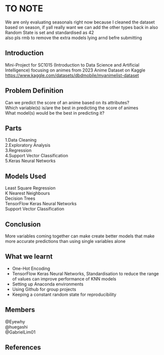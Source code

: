 # TO NOTE
We are only evaluating seasonals right now because I cleaned the dataset based on season, if yall really want we can add the other types back in also \
Random State is set and standardised as 42 \
also pls rmb to remove the extra models lying arnd befre submitting

## Introduction
Mini-Project for SC1015 (Introduction to Data Science and Artificial Intelligence) focusing on animes from 2023 Anime Dataset on Kaggle\
https://www.kaggle.com/datasets/dbdmobile/myanimelist-dataset


## Problem Definition
Can we predict the score of an anime based on its attributes? \
Which variable(s) is/are the best in predicting the score of animes\
What model(s) would be the best in predicting it? 

## Parts
  1.Data Cleaning \
  2.Exploratory Analysis \
  3.Regression \
  4.Support Vector Classification \
  5.Keras Neural Networks

## Models Used
Least Square Regression\
K Nearest Neighbours \
Decision Trees\
TensorFlow Keras Neural Networks\
Support Vector Classification




## Conclusion
More variables coming together can make create better models that make more accurate predictions than using single variables alone

## What we learnt
- One-Hot Encoding
- TensorFlow Keras Neural Networks, Standardisation to reduce the range of values can improve performance of KNN models
- Setting up Anaconda environments
- Using Github for group projects
- Keeping a constant random state for reproducibility


## Members
@Eyewhy\
@huegashi\
@GabrielLim01


## References
